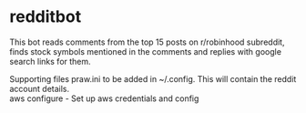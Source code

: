 # redditbot
This bot reads comments from the top 15 posts on r/robinhood subreddit, finds stock symbols mentioned in the comments and replies with google search links for them. 

Supporting files 
praw.ini to be added in ~/.config. This will contain the reddit account details.  
aws configure - Set up aws credentials and config  

